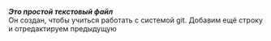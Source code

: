 ***Это простой текстовый файл***  
Он создан, чтобы учиться работать с системой git.
Добавим ещё строку и отредактируем предыдущую